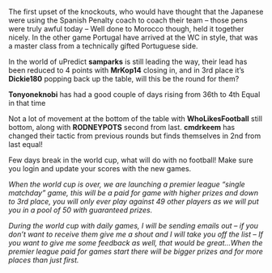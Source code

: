 The first upset of the knockouts, who would have thought that the Japanese were using the Spanish Penalty coach to coach their team – those pens were truly awful today – Well done to Morocco though, held it together nicely. In the other game Portugal have arrived at the WC in style, that was a master class from a technically gifted Portuguese side.

In the world of uPredict **samparks** is still leading the way, their lead has been reduced to 4 points with **MrKop14** closing in, and in 3rd place it’s **Dickie180** popping back up the table, will this be the round for them?

**Tonyoneknobi** has had a good couple of days rising from 36th to 4th Equal in that time

Not a lot of movement at the bottom of the table with **WhoLikesFootball** still bottom, along with **RODNEYPOTS** second from last. **cmdrkeem** has changed their tactic from previous rounds but finds themselves in 2nd from last equal!

Few days break in the world cup, what will do with no football! Make sure you login and update your scores with the new games.

*When the world cup is over, we are launching a premier league “single matchday” game, this will be a paid for game with higher prizes and down to 3rd place, you will only ever play against 49 other players as we will put you in a pool of 50 with guaranteed prizes.*

*During the world cup with daily games, I will be sending emails out – if you don’t want to receive them give me a shout and I will take you off the list – If you want to give me some feedback as well, that would be great…When the premier league paid for games start there will be bigger prizes and for more places than just first.*